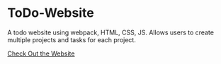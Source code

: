 # ToDo-Website
A todo website using webpack, HTML, CSS, JS. Allows users to create multiple projects and tasks for each project.

[Check Out the Website](https://xchen601.github.io/ToDo-Website/)
